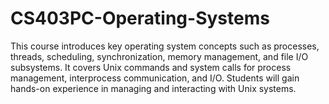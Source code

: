 # CS403PC-Operating-Systems
This course introduces key operating system concepts such as processes, threads, scheduling, synchronization, memory management, and file I/O subsystems. It covers Unix commands and system calls for process management, interprocess communication, and I/O. Students will gain hands-on experience in managing and interacting with Unix systems.
